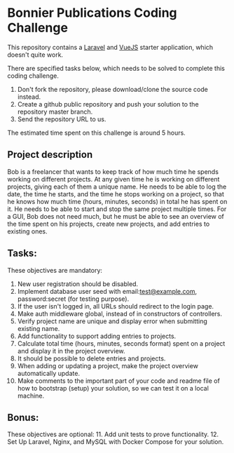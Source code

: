 # Bonnier Publications Coding Challenge
This repository contains a [Laravel](https://laravel.com/docs/7.x) and [VueJS](https://vuejs.org/) starter application, which doesn't quite work.

There are specified tasks below, which needs to be solved to complete this coding challenge.

1. Don't fork the repository, please download/clone the source code instead.
2. Create a github public repository and push your solution to the repository master branch.
3. Send the repository URL to us. 

The estimated time spent on this challenge is around 5 hours.

## Project description
Bob is a freelancer that wants to keep track of how much time he spends working on different projects.
At any given time he is working on different projects, giving each of them a unique name.
He needs to be able to log the date, the time he starts, and the time he stops working on a project, so that he knows how much time (hours, minutes, seconds) in total he has spent on it.
He needs to be able to start and stop the same project multiple times.
For a GUI, Bob does not need much, but he must be able to see an overview of the time spent on his projects, create new projects, and add entries to existing ones.

## Tasks:
These objectives are mandatory:

1. New user registration should be disabled. 
2. Implement database user seed with email:test@example.com, password:secret (for testing purpose).
3. If the user isn't logged in, all URLs should redirect to the login page.
4. Make auth middleware global, instead of in constructors of controllers.
5. Verify project name are unique and display error when submitting existing name.
6. Add functionality to support adding entries to projects.
7. Calculate total time (hours, minutes, seconds format) spent on a project and display it in the project overview.
8. It should be possible to delete entries and projects.
9. When adding or updating a project, make the project overview automatically update.
10. Make comments to the important part of your code and readme file of how to bootstrap (setup) your solution, so we can test it on a local machine.

## Bonus:
These objectives are optional:
11. Add unit tests to prove functionality.
12. Set Up Laravel, Nginx, and MySQL with Docker Compose for your solution.
